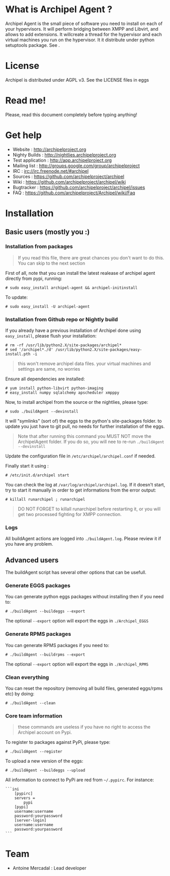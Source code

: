 # What is Archipel Agent ?

Archipel Agent is the small piece of software you need to install on each of
your hypervisors. It will perform bridging between XMPP and Libvirt, and
allows to add extensions. It willcreate a thread for the hypervisor and each
virtual machines you run on the hypervisor. It it distribute under python
setuptools package. See <Installation>.


# License

Archipel is distributed under AGPL v3. See the LICENSE files in eggs


# Read me!

Please, read this document completely before typing anything!


# Get help

* Website : <http://archipelproject.org>
* Nighty Builds : <http://nightlies.archipelproject.org>
* Test application : <http://app.archipelproject.org>
* Mailing list : <http://groups.google.com/group/archipelproject>
* IRC : <irc://irc.freenode.net/#archipel>
* Sources : <https://github.com/archipelproject/archipel>
* Wiki : <https://github.com/archipelproject/archipel/wiki>
* Bugtracker : <https://github.com/archipelproject/archipel/issues>
* FAQ : <https://github.com/archipelproject/Archipel/wiki/Faq>


# Installation

## Basic users (mostly you :)

### Installation from packages

> If you read this file, there are great chances you don't want to do this.  You can skip to the next section

First of all, note that you can install the latest realease of archipel agent
directly from pypi, running:

    # sudo easy_install archipel-agent && archipel-initinstall

To update:

    # sudo easy_install -U archipel-agent

### Installation from Github repo or Nightly build

If you already have a previous installation of Archipel done using
`easy_install`, please flush your installation:

    # rm -rf /usr/lib/python2.X/site-packages/archipel*
    # sed '/archipel*./d' /usr/lib/python2.X/site-packages/easy-install.pth -i

> this won't remove archipel data files. your virtual machines and settings are same, no worries

Ensure all dependencies are installed:

    # yum install python-libvirt python-imaging
    # easy_install numpy sqlalchemy apscheduler xmpppy

Now, to install archipel from the source or the nightlies, please type:

    # sudo ./buildAgent --devinstall

It will "symlinks" (sort of) the eggs to the python's site-packages folder. to
update you just have to git pull, no needs for further installation of the eggs.

> Note that after running this command you MUST NOT move the ArchipelAgent folder. If you do so, you will nee
> to re-run `./buildAgent --devinstall`

Update the configuration file in `/etc/archipel/archipel.conf` if needed.

Finally start it using :

    # /etc/init.d/archipel start

You can check the log at `/var/log/archipel/archipel.log`. If it doesn't start,
try to start it manually in order to get informations from the error output:

    # killall runarchipel ; runarchipel

> DO NOT FORGET to killall runarchipel before restarting it, or you will get two processed fighting for
> XMPP connection.

### Logs

All buildAgent actions are logged into `./buildAgent.log`. Please review it if
you have any problem.


## Advanced users

The buildAgent script has several other options that can be usefull.

### Generate EGGS packages

You can generate python eggs packages without installing then if you need to:

    # ./buildAgent --buildeggs --export

The optional `--export` option will export the eggs in `./Archipel_EGGS`

### Generate RPMS packages

You can generate RPMS packages if you need to:

    # ./buildAgent --buildrpms --export

The optional `--export` option will export the eggs in `./Archipel_RPMS`

### Clean everything

You can reset the repository (removing all build files, generated eggs/rpms etc)
by doing:

    # ./buildAgent --clean

### Core team information

> these commands are useless if you have no right to access the Archipel account on Pypi.

To register to packages against PyPi, please type:

    # ./buildAgent --register

To upload a new version of the eggs:

    # ./buildAgent --buildeggs --upload

All information to connect to PyPi are red from `~/.pypirc`. For instance:

    ```ini
        [pypirc]
        servers =
            pypi
        [pypi]
        username:username
        password:yourpassword
        [server-login]
        username:username
        password:yourpassword
    ```


# Team

* Antoine Mercadal : Lead developer
